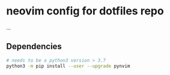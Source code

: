 # neovim config for dotfiles repo

...

## Dependencies

```bash
# needs to be a python3 version > 3.7
python3 -m pip install --user --upgrade pynvim
```
